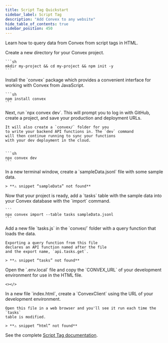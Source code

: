 ```yaml
---
title: Script Tag Quickstart
sidebar_label: Script Tag
description: "Add Convex to any website"
hide_table_of_contents: true
sidebar_position: 450
---
```





Learn how to query data from Convex from script tags in HTML.

<StepByStep>
  <Step title="Create a new npm project">
    Create a new directory for your Convex project.

    ```sh
    mkdir my-project && cd my-project && npm init -y
    ```

  </Step>
  <Step title="Install the Convex client and server library">
    Install the `convex`
    package which provides a convenient interface for working
    with Convex from JavaScript.

    ```sh
    npm install convex
    ```

  </Step>
  <Step title="Set up a Convex dev deployment">
    Next, run `npx convex dev`. This
    will prompt you to log in with GitHub,
    create a project, and save your production and deployment URLs.

    It will also create a `convex/` folder for you
    to write your backend API functions in. The `dev` command
    will then continue running to sync your functions
    with your dev deployment in the cloud.


    ```sh
    npx convex dev
    ```

  </Step>

  <Step title="Create sample data for your database">
    In a new terminal window, create a `sampleData.jsonl`
    file with some sample data.

    > **⚠ snippet “sampleData” not found**

  </Step>

  <Step title="Add the sample data to your database">
    Now that your project is ready, add a `tasks` table
    with the sample data into your Convex database with
    the `import` command.

    ```
    npx convex import --table tasks sampleData.jsonl
    ```

  </Step>

  <Step title="Expose a database query">
    Add a new file `tasks.js` in the `convex/` folder
    with a query function that loads the data.

    Exporting a query function from this file
    declares an API function named after the file
    and the export name, `api.tasks.get`.

    > **⚠ snippet “tasks” not found**

  </Step>

  <Step title="Copy the deployment URL">
    Open the `.env.local` file and copy the `CONVEX_URL` of your development
    environment for use in the HTML file.

    <></>

  </Step>

  <Step title="Add the script to your webpage">
    In a new file `index.html`, create a `ConvexClient` using
    the URL of your development environment.

    Open this file in a web browser and you'll see it run each time the `tasks`
    table is modified.

    > **⚠ snippet “html” not found**

  </Step>

</StepByStep>

See the complete [Script Tag documentation](/client/javascript/script-tag.mdx).
